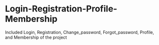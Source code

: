 # Login-Registration-Profile-Membership
Included Login, Registration, Change_password, Forgot_password, Profile, and Membership of the project
